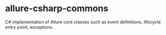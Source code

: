 allure-csharp-commons
=====================

C# implementation of Allure core classes such as event definitions, lifecycle entry point, exceptions.
